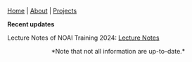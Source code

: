 [Home](./#) | [About](./about) | [Projects](./projects)

**Recent updates**

Lecture Notes of NOAI Training 2024: [Lecture Notes](./noai-notes-2024)

<center>*Note that not all information are up-to-date.*</center>